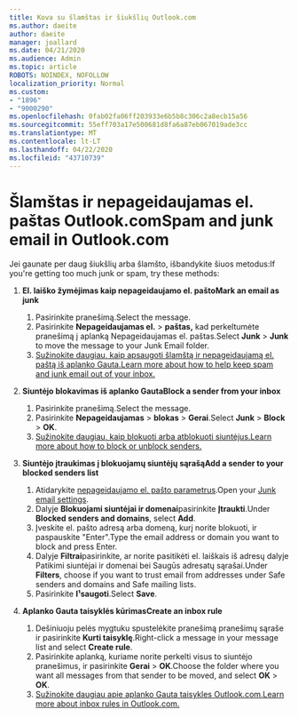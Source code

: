 ```yaml
---
title: Kova su šlamštas ir šiukšlių Outlook.com
ms.author: daeite
author: daeite
manager: joallard
ms.date: 04/21/2020
ms.audience: Admin
ms.topic: article
ROBOTS: NOINDEX, NOFOLLOW
localization_priority: Normal
ms.custom:
- "1896"
- "9000290"
ms.openlocfilehash: 0fab02fa06ff203933e6b5b8c306c2a8ecb15a56
ms.sourcegitcommit: 55eff703a17e500681d8fa6a87eb067019ade3cc
ms.translationtype: MT
ms.contentlocale: lt-LT
ms.lasthandoff: 04/22/2020
ms.locfileid: "43710739"
---
```

# <a name="spam-and-junk-email-in-outlookcom"></a><span data-ttu-id="9716b-102">Šlamštas ir nepageidaujamas el. paštas Outlook.com</span><span class="sxs-lookup"><span data-stu-id="9716b-102">Spam and junk email in Outlook.com</span></span>

<span data-ttu-id="9716b-103">Jei gaunate per daug šiukšlių arba šlamšto, išbandykite šiuos metodus:</span><span class="sxs-lookup"><span data-stu-id="9716b-103">If you're getting too much junk or spam, try these methods:</span></span>

1. <span data-ttu-id="9716b-104">**El. laiško žymėjimas kaip nepageidaujamo el. pašto**</span><span class="sxs-lookup"><span data-stu-id="9716b-104">**Mark an email as junk**</span></span>
    1. <span data-ttu-id="9716b-105">Pasirinkite pranešimą.</span><span class="sxs-lookup"><span data-stu-id="9716b-105">Select the message.</span></span>
    1. <span data-ttu-id="9716b-106">Pasirinkite **Nepageidaujamas el.** > **paštas,** kad perkeltumėte pranešimą į aplanką Nepageidaujamas el. paštas.</span><span class="sxs-lookup"><span data-stu-id="9716b-106">Select **Junk** > **Junk** to move the message to your Junk Email folder.</span></span>
    1. [<span data-ttu-id="9716b-107">Sužinokite daugiau, kaip apsaugoti šlamštą ir nepageidaujamą el. paštą iš aplanko Gauta.</span><span class="sxs-lookup"><span data-stu-id="9716b-107">Learn more about how to help keep spam and junk email out of your inbox.</span></span>](https://support.office.com/article/a3ece97b-82f8-4a5e-9ac3-e92fa6427ae4?wt.mc_id=Office_Outlook_com_Alchemy)

1. <span data-ttu-id="9716b-108">**Siuntėjo blokavimas iš aplanko Gauta**</span><span class="sxs-lookup"><span data-stu-id="9716b-108">**Block a sender from your inbox**</span></span>
    1. <span data-ttu-id="9716b-109">Pasirinkite pranešimą.</span><span class="sxs-lookup"><span data-stu-id="9716b-109">Select the message.</span></span>
    1. <span data-ttu-id="9716b-110">Pasirinkite **Nepageidaujamas** > **blokas** > **Gerai**.</span><span class="sxs-lookup"><span data-stu-id="9716b-110">Select **Junk** > **Block** > **OK**.</span></span>
    1. [<span data-ttu-id="9716b-111">Sužinokite daugiau, kaip blokuoti arba atblokuoti siuntėjus.</span><span class="sxs-lookup"><span data-stu-id="9716b-111">Learn more about how to block or unblock senders.</span></span>](https://support.office.com/article/afba1c94-77bb-4f50-8b85-057cf52f4d5e?wt.mc_id=Office_Outlook_com_Alchemy)

1. <span data-ttu-id="9716b-112">**Siuntėjo įtraukimas į blokuojamų siuntėjų sąrašą**</span><span class="sxs-lookup"><span data-stu-id="9716b-112">**Add a sender to your blocked senders list**</span></span>
    1. <span data-ttu-id="9716b-113">Atidarykite [nepageidaujamo el. pašto parametrus](https://outlook.live.com/mail/options/mail/junkEmail/blockedSendersAndDomainsV2).</span><span class="sxs-lookup"><span data-stu-id="9716b-113">Open your [Junk email settings](https://outlook.live.com/mail/options/mail/junkEmail/blockedSendersAndDomainsV2).</span></span>
    1. <span data-ttu-id="9716b-114">Dalyje **Blokuojami siuntėjai ir domenai**pasirinkite **Įtraukti**.</span><span class="sxs-lookup"><span data-stu-id="9716b-114">Under **Blocked senders and domains**, select **Add**.</span></span>
    1. <span data-ttu-id="9716b-115">Įveskite el. pašto adresą arba domeną, kurį norite blokuoti, ir paspauskite "Enter".</span><span class="sxs-lookup"><span data-stu-id="9716b-115">Type the email address or domain you want to block and press Enter.</span></span>
    1. <span data-ttu-id="9716b-116">Dalyje **Filtrai**pasirinkite, ar norite pasitikėti el. laiškais iš adresų dalyje Patikimi siuntėjai ir domenai bei Saugūs adresatų sąrašai.</span><span class="sxs-lookup"><span data-stu-id="9716b-116">Under **Filters**, choose if you want to trust email from addresses under Safe senders and domains and Safe mailing lists.</span></span>
    1. <span data-ttu-id="9716b-117">Pasirinkite **I¹saugoti**.</span><span class="sxs-lookup"><span data-stu-id="9716b-117">Select **Save**.</span></span>

1. <span data-ttu-id="9716b-118">**Aplanko Gauta taisyklės kūrimas**</span><span class="sxs-lookup"><span data-stu-id="9716b-118">**Create an inbox rule**</span></span>
    1. <span data-ttu-id="9716b-119">Dešiniuoju pelės mygtuku spustelėkite pranešimą pranešimų sąraše ir pasirinkite **Kurti taisyklę**.</span><span class="sxs-lookup"><span data-stu-id="9716b-119">Right-click a message in your message list and select **Create rule**.</span></span>
    1. <span data-ttu-id="9716b-120">Pasirinkite aplanką, kuriame norite perkelti visus to siuntėjo pranešimus, ir pasirinkite **Gerai** > **OK**.</span><span class="sxs-lookup"><span data-stu-id="9716b-120">Choose the folder where you want all messages from that sender to be moved, and select **OK** > **OK**.</span></span>
    1. [<span data-ttu-id="9716b-121">Sužinokite daugiau apie aplanko Gauta taisykles Outlook.com.</span><span class="sxs-lookup"><span data-stu-id="9716b-121">Learn more about inbox rules in Outlook.com.</span></span>](https://support.office.com/article/4b094371-a5d7-49bd-8b1b-4e4896a7cc5d?wt.mc_id=Office_Outlook_com_Alchemy)
